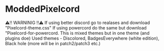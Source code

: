 # ModdedPixelcord
⚠!! WARNINIG !!⚠ If using better discord go to realases and download "Pixelcord-theme.css" If using powercord do the same but download "Pixelcord-for-powercord.
This is mixed themes but in one theme (and plugins doe)
Used themes - Discolored, BadgesEverywhere (white edition), Black hole (more will be in patch2/patch3 etc.)
